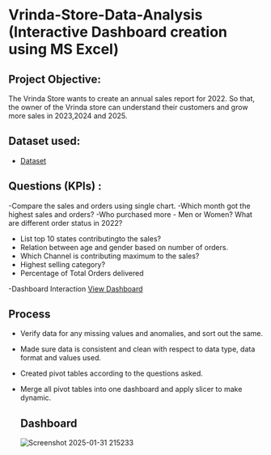 # Vrinda-Store-Data-Analysis (Interactive Dashboard creation using MS Excel) 
## Project Objective:
The Vrinda Store wants to create an annual sales report for 2022. So that, the owner of the Vrinda store can understand their customers and grow more sales in 2023,2024 and 2025. 

## Dataset used:

- <a href="https://github.com/sarahf123/Excel-Data-analysis-dashboard-/blob/main/Vrinda%20Store%20Data%20Analysis.xlsx">Dataset</a>
 
## Questions (KPIs) :
-Compare the sales and orders using single chart.
-Which month got the highest sales and orders?
-Who purchased more - Men or Women?
What are different order status in 2022?
- List top 10 states contributingto the sales?
- Relation between age and gender based on number of orders.
- Which Channel is contributing maximum to the sales?
- Highest selling category?
- Percentage of Total Orders delivered

-Dashboard Interaction <a href="https://github.com/sarahf123/Excel-Data-analysis-dashboard-/blob/main/Screenshot%202025-01-31%20215233.png">View Dashboard</a>

## Process
- Verify data for any missing values and anomalies, and sort out the same.
- Made sure data is consistent and clean with respect to data type, data format and values used.
- Created pivot tables according to the questions asked.
- Merge all pivot tables into one dashboard and apply slicer to make dynamic.
  
  ## Dashboard
  ![Screenshot 2025-01-31 215233](https://github.com/user-attachments/assets/67ee89a3-9177-4f70-bec6-8f26699dcd20)

